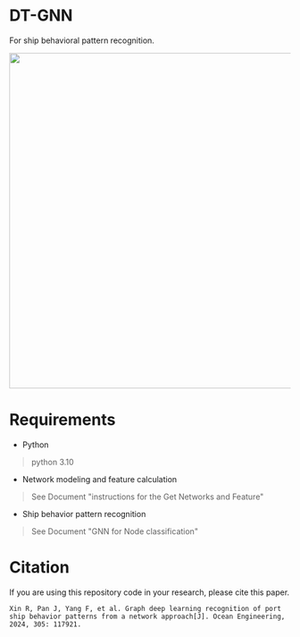 # DT-GNN
For ship behavioral pattern recognition.  

<p align = "left">    
<img  src="https://github.com/destiny1103/DT-GNN/assets/127482560/4a36c3a5-3920-419b-a00f-efe79172c4be" width="600" />
</p>

# Requirements
* Python
>python 3.10
* Network modeling and feature calculation
>See Document "instructions for the Get Networks and Feature"
* Ship behavior pattern recognition
>See Document "GNN for Node classification"

# Citation
If you are using this repository code in your research, please cite this paper.
```copy
Xin R, Pan J, Yang F, et al. Graph deep learning recognition of port ship behavior patterns from a network approach[J]. Ocean Engineering, 2024, 305: 117921.
```


